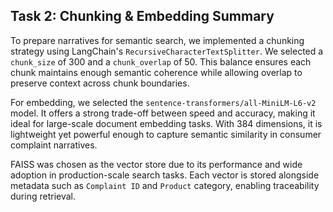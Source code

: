 ## Task 2: Chunking & Embedding Summary

To prepare narratives for semantic search, we implemented a chunking strategy using LangChain's `RecursiveCharacterTextSplitter`. We selected a `chunk_size` of 300 and a `chunk_overlap` of 50. This balance ensures each chunk maintains enough semantic coherence while allowing overlap to preserve context across chunk boundaries.

For embedding, we selected the `sentence-transformers/all-MiniLM-L6-v2` model. It offers a strong trade-off between speed and accuracy, making it ideal for large-scale document embedding tasks. With 384 dimensions, it is lightweight yet powerful enough to capture semantic similarity in consumer complaint narratives.

FAISS was chosen as the vector store due to its performance and wide adoption in production-scale search tasks. Each vector is stored alongside metadata such as `Complaint ID` and `Product` category, enabling traceability during retrieval.
